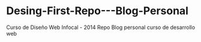 # Desing-First-Repo---Blog-Personal
Curso de Diseño Web Infocal - 2014
Repo Blog personal curso de desarrollo web
